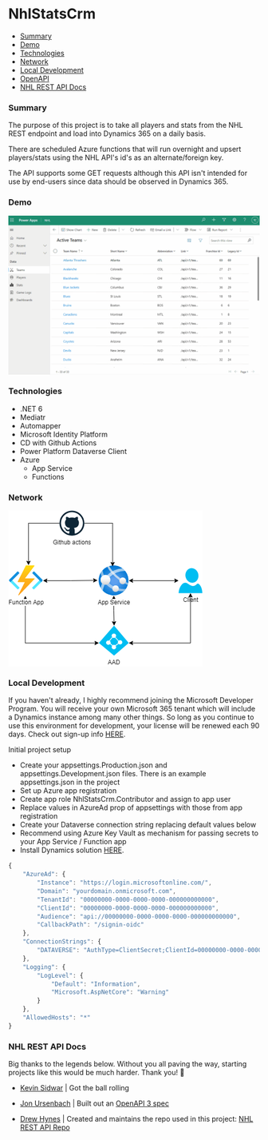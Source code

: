 # NhlStatsCrm

- [Summary](#summary)
- [Demo](#demo)
- [Technologies](#technologies)
- [Network](#network)
- [Local Development](#local-development)
- [OpenAPI](./docs/OpenAPI.md)
- [NHL REST API Docs](#nhl-rest-api-docs)

### Summary

The purpose of this project is to take all players and stats from the NHL REST endpoint and load into Dynamics 365 on a daily basis.

There are scheduled Azure functions that will run overnight and upsert players/stats using the NHL API's id's as an alternate/foreign key.

The API supports some GET requests although this API isn't intended for use by end-users since data should be observed in Dynamics 365.

### Demo

<div>
  <img align="center" src="./docs/img/NhlStatsCrm_demo.gif" />
</div>

### Technologies

- .NET 6
- Mediatr
- Automapper
- Microsoft Identity Platform
- CD with Github Actions
- Power Platform Dataverse Client
- Azure
  - App Service
  - Functions

### Network

<div>
  <img align="center" src="./docs/img/NhlStatsCrmAzure.png" />
</div>

### Local Development

If you haven't already, I highly recommend joining the Microsoft Developer Program. You will receive your own Microsoft 365 tenant which will include a Dynamics instance among many other things. So long as you continue to use this environment for development, your license will be renewed each 90 days. Check out sign-up info [HERE](https://developer.microsoft.com/en-us/microsoft-365/dev-program).

Initial project setup

- Create your appsettings.Production.json and appsettings.Development.json files. There is an example appsettings.json in the project
- Set up Azure app registration
- Create app role NhlStatsCrm.Contributor and assign to app user
- Replace values in AzureAd prop of appsettings with those from app registration
- Create your Dataverse connection string replacing default values below
- Recommend using Azure Key Vault as mechanism for passing secrets to your App Service / Function app
- Install Dynamics solution [HERE](./docs/solutions).

```javascript
{
	"AzureAd": {
		"Instance": "https://login.microsoftonline.com/",
		"Domain": "yourdomain.onmicrosoft.com",
		"TenantId": "00000000-0000-0000-0000-000000000000",
		"ClientId": "00000000-0000-0000-0000-000000000000",
		"Audience": "api://00000000-0000-0000-0000-000000000000",
		"CallbackPath": "/signin-oidc"
	},
	"ConnectionStrings": {
		"DATAVERSE": "AuthType=ClientSecret;ClientId=00000000-0000-0000-0000-000000000000;ClientSecret=gg;URL=https://yourdomain.crm.dynamics.com/;"
	},
	"Logging": {
		"LogLevel": {
			"Default": "Information",
			"Microsoft.AspNetCore": "Warning"
		}
	},
	"AllowedHosts": "*"
}
```

### NHL REST API Docs

Big thanks to the legends below. Without you all paving the way, starting projects like this would be much harder. Thank you! 🙏

- [Kevin Sidwar](https://www.kevinsidwar.com/) | Got the ball rolling

- [Jon Ursenbach](https://github.com/erunion) | Built out an [OpenAPI 3 spec](https://github.com/erunion/sport-api-specifications)

- [Drew Hynes](https://github.com/dword4) | Created and maintains the repo used in this project: [NHL REST API Repo](https://gitlab.com/dword4/nhlapi)
